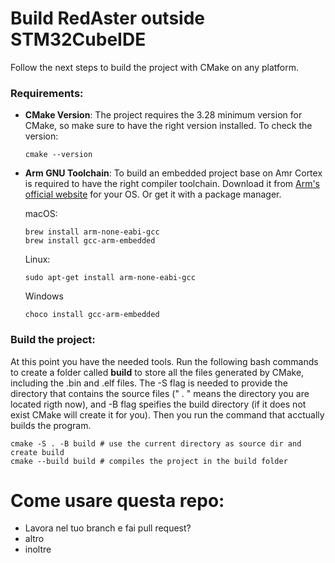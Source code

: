 # Build RedAster outside STM32CubeIDE

Follow the next steps to build the project with CMake on any platform.

### Requirements:

* __CMake Version__:
   The project requires the 3.28 minimum version for CMake, so make sure to have the right version installed. To check the version:
   ```
   cmake --version
   ```
* __Arm GNU Toolchain__:
  To build an embedded project base on Amr Cortex is required to have the right compiler toolchain.
  Download it from [Arm's official website](https://developer.arm.com/downloads/-/arm-gnu-toolchain-downloads) for your OS.
  Or get it with a package manager.
  
  macOS:
  ```
  brew install arm-none-eabi-gcc
  brew install gcc-arm-embedded
  ```
  Linux:
  ```
  sudo apt-get install arm-none-eabi-gcc
  ```
  Windows
  ```
  choco install gcc-arm-embedded
  ```
### Build the project:
At this point you have the needed tools. Run the following bash commands to create a folder called __build__ to store all the files generated by CMake, including the .bin and .elf files. 
The -S flag is needed to provide the directory that contains the source files (" . " means the directory you are located rigth now), and -B flag speifies the build directory (if it does not exist CMake will create it for you). 
Then you run the command that acctually builds the program.

```
cmake -S . -B build # use the current directory as source dir and create build 
cmake --build build # compiles the project in the build folder
```

# Come usare questa repo:

- Lavora nel tuo branch e fai pull request?
- altro
- inoltre
